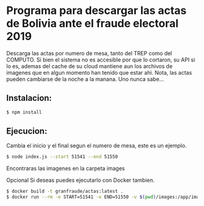 # Programa para descargar las actas de Bolivia ante el fraude electoral 2019
Descarga las actas por numero de mesa, tanto del TREP como del COMPUTO.
Si bien el sistema no es accesible por que lo cortaron, su API si lo es, ademas del cache de su cloud mantiene aun los archivos de imagenes que en algun momento han tenido que estar ahi.
Nota, las actas pueden cambiarse de la noche a la manana. Uno nunca sabe...

## Instalacion:
``` sh
$ npm install
```
## Ejecucion:
Cambia el inicio y el final segun el numero de mesa, este es un ejemplo.

``` sh
$ node index.js --start 51541 --end 51550
```
Encontraras las imagenes en la carpeta images

Opcional
Si deseas puedes ejecutarlo con Docker tambien.
``` sh
$ docker build -t granfraude/actas:latest .
$ docker run --rm -e START=51541 -e END=51550 -v $(pwd)/images:/app/images granfraude/actas
```

